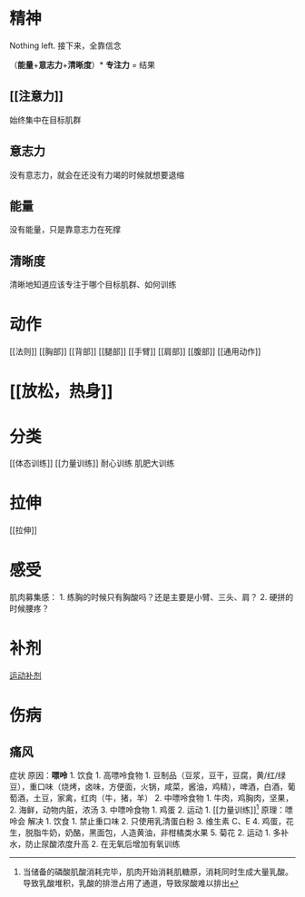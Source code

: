 # 精神
Nothing left. 接下来，全靠信念

（**能量**+**意志力**+**清晰度**）\* **专注力** = 结果
## [[注意力]] 
始终集中在目标肌群
## 意志力
没有意志力，就会在还没有力竭的时候就想要退缩
## 能量
没有能量，只是靠意志力在死撑
## 清晰度
清晰地知道应该专注于哪个目标肌群、如何训练
# 动作
[[法则]] 
[[胸部]] 
[[背部]] 
[[腿部]] 
[[手臂]] 
[[肩部]] 
[[腹部]] 
[[通用动作]] 

# [[放松，热身]] 

# 分类
[[体态训练]] 
[[力量训练]] 
耐心训练
肌肥大训练
# 拉伸
[[拉伸]] 
# 感受
肌肉募集感：
	1. 练胸的时候只有胸酸吗？还是主要是小臂、三头、肩？
	2. 硬拼的时候腰疼？
# 补剂
[运动补剂](obsidian://open?vault=obsidianPrivateNote&file=%E7%AC%94%E8%AE%B0%2Fmindmap%2F%E8%BF%90%E5%8A%A8%E8%A1%A5%E5%89%82.xmind) 
# 伤病
## 痛风
症状
原因：**嘌呤** 
	1. 饮食
		1. 高嘌呤食物
			1. 豆制品（豆浆，豆干，豆腐，黄/红/绿豆），重口味（烧烤，卤味，方便面，火锅，咸菜，酱油，鸡精），啤酒，白酒，葡萄酒，土豆，家禽，红肉（牛，猪，羊）
		2. 中嘌呤食物
			1. 牛肉，鸡胸肉，坚果，
			2. 海鲜，动物内脏，浓汤
		3. 中嘌呤食物
			1. 鸡蛋
	2. 运动
		1. [[力量训练]][^1] 
原理：嘌呤会
解决
	1. 饮食
		1. 禁止重口味
		2. 只使用乳清蛋白粉
		3. 维生素 C、E
		4. 鸡蛋，花生，脱脂牛奶，奶酪，黑面包，人造黄油，非柑橘类水果
		5. 菊花
	2. 运动
		1. 多补水，防止尿酸浓度升高
		2. 在无氧后增加有氧训练

[^1]: 当储备的磷酸肌酸消耗完毕，肌肉开始消耗肌糖原，消耗同时生成大量乳酸。导致乳酸堆积，乳酸的排泄占用了通道，导致尿酸难以排出